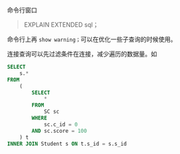 命令行窗口

> EXPLAIN EXTENDED sql；

命令行上再 `show warning；`可以在优化一些子查询的时候使用。



连接查询可以先过滤条件在连接，减少遍历的数据量。如

```sql
SELECT
    s.*
FROM
    (
        SELECT
            *
        FROM
            SC sc
        WHERE
            sc.c_id = 0
        AND sc.score = 100
    ) t
INNER JOIN Student s ON t.s_id = s.s_id
```